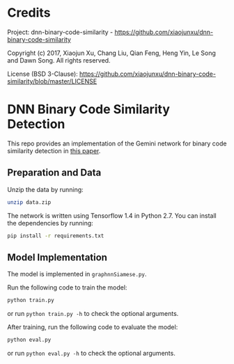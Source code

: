 # Credits
Project: dnn-binary-code-similarity - https://github.com/xiaojunxu/dnn-binary-code-similarity

Copyright (c) 2017, Xiaojun Xu, Chang Liu, Qian Feng, Heng Yin, Le Song and Dawn Song. All rights reserved.

License (BSD 3-Clause): https://github.com/xiaojunxu/dnn-binary-code-similarity/blob/master/LICENSE

# DNN Binary Code Similarity Detection
This repo provides an implementation of the Gemini network for binary code similarity detection in [this paper](https://arxiv.org/abs/1708.06525).

## Preparation and Data
Unzip the data by running:
```bash
unzip data.zip
```

The network is written using Tensorflow 1.4 in Python 2.7. You can install the dependencies by running:
```bash
pip install -r requirements.txt
```

## Model Implementation
The model is implemented in `graphnnSiamese.py`.

Run the following code to train the model:
```bash
python train.py
```
or run `python train.py -h` to check the optional arguments.

After training, run the following code to evaluate the model:
```bash
python eval.py
```
or run `python eval.py -h` to check the optional arguments.
